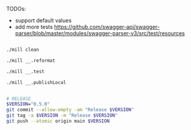 
TODOs:
- support default values
- add more tests https://github.com/swagger-api/swagger-parser/blob/master/modules/swagger-parser-v3/src/test/resources


```sh

./mill clean

./mill __.reformat

./mill __.test

./mill __.publishLocal
```

```sh

# RELEASE
$VERSION="0.5.0"
git commit --allow-empty -am "Release $VERSION"
git tag -a $VERSION -m "Release $VERSION"
git push --atomic origin main $VERSION

```

